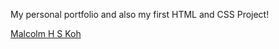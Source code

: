 My personal portfolio and also my first HTML and CSS Project!

[Malcolm H S Koh](malcolmkohhs.github.io/)
